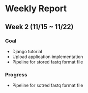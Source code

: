 # Weekly Report
## Week 2 (11/15 ~ 11/22)
### Goal 
+ Django tutorial 
+ Upload application implementation
+ Pipeline for stored fastq format file 

### Progress
+ Pipeline for sotred fastq format file
  
